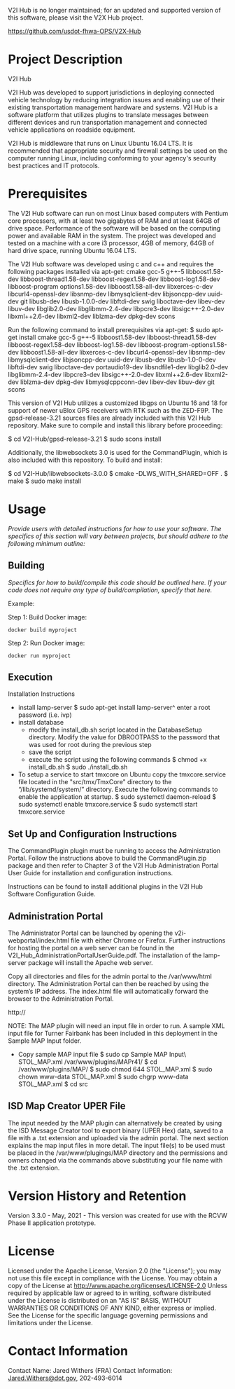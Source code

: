 V2I Hub is no longer maintained; for an updated and supported version of this software, please visit the V2X Hub project.

https://github.com/usdot-fhwa-OPS/V2X-Hub

# Project Description

V2I Hub

V2I Hub was developed to support jurisdictions in deploying connected vehicle technology by reducing 
integration issues and enabling use of their existing transportation management hardware and systems. 
V2I Hub is a software platform that utilizes plugins to translate messages between different devices 
and run transportation management and connected vehicle applications on roadside equipment.

V2I Hub is middleware that runs on Linux Ubuntu 16.04 LTS. It is recommended that appropriate security 
and firewall settings be used on the computer running Linux, including conforming to your agency's 
security best practices and IT protocols.

# Prerequisites

The V2I Hub software can run on most Linux based computers with 
Pentium core processers, with at least two gigabytes of RAM and at least 64GB of drive space.
Performance of the software will be based on the computing power and available RAM in 
the system.  The project was developed and tested on a machine 
with a core i3 processor, 4GB of memory, 64GB of hard drive space, running Ubuntu 16.04 LTS.

The V2I Hub software was developed using c and c++ and requires the following packages installed via apt-get:
cmake
gcc-5
g++-5
libboost1.58-dev
libboost-thread1.58-dev
libboost-regex1.58-dev
libboost-log1.58-dev
libboost-program
options1.58-dev
libboost1.58-all-dev
libxerces-c-dev
libcurl4-openssl-dev
libsnmp-dev
libmysqlclient-dev
libjsoncpp-dev
uuid-dev
git
libusb-dev
libusb-1.0.0-dev
libftdi-dev
swig
liboctave-dev
libev-dev
libuv-dev
libglib2.0-dev
libglibmm-2.4-dev
libpcre3-dev
libsigc++-2.0-dev
libxml++2.6-dev
libxml2-dev
liblzma-dev
dpkg-dev
scons

Run the following command to install prerequisites via apt-get:
$ sudo apt-get install cmake gcc-5 g++-5 libboost1.58-dev libboost-thread1.58-dev libboost-regex1.58-dev libboost-log1.58-dev libboost-program-options1.58-dev libboost1.58-all-dev libxerces-c-dev libcurl4-openssl-dev libsnmp-dev libmysqlclient-dev libjsoncpp-dev uuid-dev libusb-dev libusb-1.0-0-dev libftdi-dev swig liboctave-dev portaudio19-dev libsndfile1-dev libglib2.0-dev libglibmm-2.4-dev libpcre3-dev libsigc++-2.0-dev libxml++2.6-dev libxml2-dev liblzma-dev dpkg-dev libmysqlcppconn-dev libev-dev libuv-dev git scons

This version of V2I Hub utilizes a customized libgps on Ubuntu 16 and 18 for support of newer uBlox GPS receivers with RTK such as the ZED-F9P. The gpsd-release-3.21 sources files are already included with this V2I Hub repository. Make sure to compile and install this library before proceeding:

$ cd V2I-Hub/gpsd-release-3.21
$ sudo scons install

Additionally, the libwebsockets 3.0 is used for the CommandPlugin, which is also included with this repository. To build and install:

$ cd V2I-Hub/libwebsockets-3.0.0
$ cmake -DLWS_WITH_SHARED=OFF .
$ make 
$ sudo make install


# Usage
*Provide users with detailed instructions for how to use your software. The specifics of this section will vary between projects, but should adhere to the following minimum outline:*

## Building
*Specifics for how to build/compile this code should be outlined here. If your code does not require any type of build/compilation, specify that here.*

Example: 

Step 1: Build Docker image:
```
docker build myproject
```

Step 2: Run Docker image:
```
docker run myproject
```
## Execution

Installation Instructions
- install lamp-server
$ sudo apt-get install lamp-server^
	enter a root password (i.e. ivp)
- install database
  - modify the install_db.sh script located in the DatabaseSetup directory.  Modify the value for DBROOTPASS to the password that was used for root during the previous step
  - save the script
  - execute the script using the following commands
$ chmod +x install_db.sh
$ sudo ./install_db.sh
- To setup a service to start tmxcore on Ubuntu copy the tmxcore.service file located in the "src/tmx/TmxCore" directory to the “/lib/systemd/system/” directory. Execute the following commands to enable the application at startup.
$ sudo systemctl daemon-reload
$ sudo systemctl enable tmxcore.service
$ sudo systemctl start tmxcore.service

## Set Up and Configuration Instructions

The CommandPlugin plugin must be running to access the Administration Portal. Follow the instructions above to build the CommandPlugin.zip package and then refer to Chapter 3 of the V2I Hub Administration Portal User Guide for installation and configuration instructions.

Instructions can be found to install additional plugins in the V2I Hub Software Configuration Guide.

## Administration Portal

The Administrator Portal can be launched by opening the v2i-webportal/index.html file with either Chrome or Firefox. Further instructions for hosting the portal on a web server can be found in the V2I_Hub_AdministrationPortalUserGuide.pdf.
The installation of the lamp-server package will install the Apache web server. 

Copy all directories and files for the admin portal to the /var/www/html directory.
The Administration Portal can then be reached by using the system’s IP address. 
The index.html file will automatically forward the browser to the Administration Portal.

http://<ip address>

NOTE: The MAP plugin will need an input file in order to run.  A sample XML input file for Turner Fairbank has been included in this deployment in the Sample MAP Input folder.

- Copy sample MAP input file
$ sudo cp Sample MAP Input\ STOL_MAP.xml /var/www/plugins/MAPr41/
$ cd /var/www/plugins/MAP/
$ sudo chmod 644 STOL_MAP.xml
$ sudo chown www-data STOL_MAP.xml
$ sudo chgrp www-data STOL_MAP.xml
$ cd src

## ISD Map Creator UPER File

The input needed by the MAP plugin can alternatively be created by using the ISD Message Creator tool to export binary (UPER Hex) data, saved to a file with a .txt extension and uploaded via the admin portal.  The next section explains the map input files in more detail. The input file(s) to be used must be placed in the /var/www/plugings/MAP directory and the permissions and owners changed via the commands above substituting your file name with the .txt extension.


# Version History and Retention
Version 3.3.0	- May, 2021 - This version was created for use with the RCVW Phase II application prototype.

# License

Licensed under the Apache License, Version 2.0 (the "License"); you may not use this
file except in compliance with the License.
You may obtain a copy of the License at http://www.apache.org/licenses/LICENSE-2.0
Unless required by applicable law or agreed to in writing, software distributed under
the License is distributed on an "AS IS" BASIS, WITHOUT WARRANTIES OR CONDITIONS OF ANY
KIND, either express or implied. See the License for the specific language governing
permissions and limitations under the License.

# Contact Information

Contact Name: Jared Withers (FRA)
Contact Information: Jared.Withers@dot.gov, 202-493-6014

